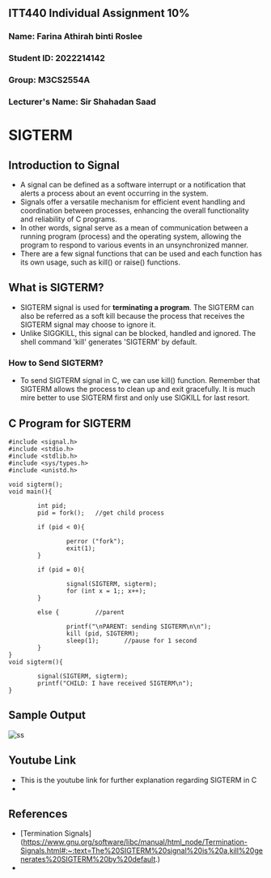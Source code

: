 ## ITT440 Individual Assignment 10%
### Name: Farina Athirah binti Roslee
### Student ID: 2022214142
### Group: M3CS2554A
### Lecturer's Name: Sir Shahadan Saad

# SIGTERM
## Introduction to Signal
- A signal can be defined as a software interrupt or a notification that alerts a process about an event occurring in the system.
- Signals offer a versatile mechanism for efficient event handling and coordination between processes, enhancing the overall functionality and reliability of C programs.
- In other words, signal serve as a mean of communication between a running program (process) and the operating system, allowing the program to respond to various events in an unsynchronized manner.
- There are a few signal functions that can be used and each function has its own usage, such as kill() or raise() functions.

## What is SIGTERM?
- SIGTERM signal is used for **terminating a program**. The SIGTERM can also be referred as a soft kill because the process that receives the SIGTERM signal may choose to ignore it.
- Unlike SIGGKILL, this signal can be blocked, handled and ignored. The shell command 'kill' generates 'SIGTERM' by default.

### How to Send SIGTERM?
- To send SIGTERM signal in C, we can use kill() function. Remember that SIGTERM allows the process to clean up and exit gracefully. It is much mire better to use SIGTERM first and only use SIGKILL for last resort.

## C Program for SIGTERM
````
#include <signal.h>
#include <stdio.h>
#include <stdlib.h>
#include <sys/types.h>
#include <unistd.h>

void sigterm();
void main(){

        int pid;
        pid = fork();   //get child process

        if (pid < 0){

                perror ("fork");
                exit(1);
        }

        if (pid = 0){

                signal(SIGTERM, sigterm);
                for (int x = 1;; x++);
        }

        else {          //parent

                printf("\nPARENT: sending SIGTERM\n\n");
                kill (pid, SIGTERM);
                sleep(1);       //pause for 1 second
        }
}
void sigterm(){

        signal(SIGTERM, sigterm);
        printf("CHILD: I have received SIGTERM\n");
}
````
## Sample Output
![ss ](https://github.com/addff/2403-ITT440/assets/166006878/5fb26bf7-182a-4f5d-8c81-dcd761d948d0)

## Youtube Link
- This is the youtube link for further explanation regarding SIGTERM in C
- 

## References
- [Termination Signals] (https://www.gnu.org/software/libc/manual/html_node/Termination-Signals.html#:~:text=The%20SIGTERM%20signal%20is%20a,kill%20generates%20SIGTERM%20by%20default.)
- 
